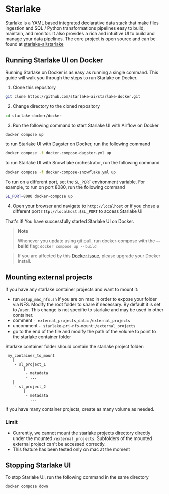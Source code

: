 # Starlake

Starlake is a YAML based integrated declarative data stack that make files ingestion and SQL / Python transformations pipelines easy to build, maintain, and monitor.
It also provides a rich and intuitive UI to build and manage your data pipelines.
The core project is open source and can be found at [starlake-ai/starlake](https://github.com/starlake-ai/starlake)

## Running Starlake UI on Docker

Running Starlake on Docker is as easy as running a single command.
This guide will walk you through the steps to run Starlake on Docker.

1. Clone this repository
```bash
git clone https://github.com/starlake-ai/starlake-docker.git
```

2. Change directory to the cloned repository
```bash
cd starlake-docker/docker
```

3. Run the following command to start Starlake UI with Airflow on Docker
```bash
docker compose up
```

to run Starlake UI with Dagster on Docker, run the following command
```bash
docker compose -f docker-compose-dagster.yml up
```

to run Starlake UI with Snowflake orchestrator, run the following command
```bash
docker compose -f docker-compose-snowflake.yml up
```


To run on a different port, set the `SL_PORT` environment variable. For example, to run on port 8080, run the following command
```bash
SL_PORT=8080 docker-compose up
```

4. Open your browser and navigate to `http://localhost` or if you chose a different port `http://localhost:$SL_PORT` to access Starlake UI

That's it! You have successfully started Starlake UI on Docker.

> **Note**
> 
> Whenever you update using git pull, run docker-compose with the __--build__ flag:
> ``` docker compose up --build ```

>  If you are affected by this [Docker issue](https://github.com/docker/for-mac/issues/7583), please upgrade your Docker install.
## Mounting external projects

If you have any starlake container projects and want to mount it:
- run `setup_mac_nfs.sh` if you are on mac in order to expose your folder via NFS.
  Modify the root folder to share if necessary. By default it is set to /user.
  This change is not specific to starlake and may be used in other container.
- comment `- external_projects_data:/external_projects`
- uncomment `- starlake-prj-nfs-mount:/external_projects`
- go to the end of the file and modify the path of the volume to point to the starlake container folder

Starlake container folder should contain the starlake project folder:

```
 my_container_to_mount
   |
    - sl_project_1
        |
         - metadata
         - ...
   |
    - sl_project_2
        |
         - metadata
         - ...
```

If you have many container projects, create as many volume as needed.

### Limit

- Currently, we cannot mount the starlake projects directory directly under the mounted `/external_projects`. Subfolders of the mounted external project can't be accessed correctly.
- This feature has been tested only on mac at the moment


## Stopping Starlake UI
To stop Starlake UI, run the following command in the same directory
```bash
docker compose down
```






